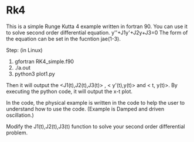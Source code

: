 # Rk4
This is a simple Runge Kutta 4 example written in fortran 90.
You can use it to solve second order differential equation.
y''+J1y'+J2y+J3=0
The form of the equation can be set in the fucntion jae(1-3).

Step: (in Linux)
1. gfortran RK4_simple.f90
2. ./a.out
3. python3 plot1.py

Then it will output the <J1(t),J2(t),J3(t)> , < y'(t),y(t)> and < t, y(t)>.
By executing the python code, it will output the x-t plot.

In the code, the physical example is written in the code to help the user 
to understand how to use the code. (Example is Damped and driven oscillation.)

Modify the J1(t),J2(t),J3(t) function to solve your second order differential
problem.
